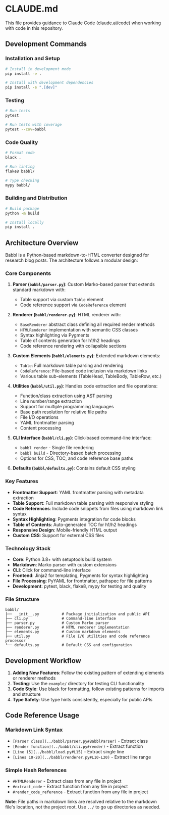 # CLAUDE.md

This file provides guidance to Claude Code (claude.ai/code) when working with code in this repository.

## Development Commands

### Installation and Setup
```bash
# Install in development mode
pip install -e .

# Install with development dependencies
pip install -e ".[dev]"
```

### Testing
```bash
# Run tests
pytest

# Run tests with coverage
pytest --cov=babbl
```

### Code Quality
```bash
# Format code
black .

# Run linting
flake8 babbl/

# Type checking
mypy babbl/
```

### Building and Distribution
```bash
# Build package
python -m build

# Install locally
pip install .
```

## Architecture Overview

Babbl is a Python-based markdown-to-HTML converter designed for research blog posts. The architecture follows a modular design:

### Core Components

1. **Parser (`babbl/parser.py`)**: Custom Marko-based parser that extends standard markdown with:
   - Table support via custom `Table` element
   - Code reference support via `CodeReference` element

2. **Renderer (`babbl/renderer.py`)**: HTML renderer with:
   - `BaseRenderer` abstract class defining all required render methods
   - `HTMLRenderer` implementation with semantic CSS classes
   - Syntax highlighting via Pygments
   - Table of contents generation for h1/h2 headings
   - Code reference rendering with collapsible sections

3. **Custom Elements (`babbl/elements.py`)**: Extended markdown elements:
   - `Table`: Full markdown table parsing and rendering
   - `CodeReference`: File-based code inclusion via markdown links
   - Various table sub-elements (TableHead, TableBody, TableRow, etc.)

4. **Utilities (`babbl/util.py`)**: Handles code extraction and file operations:
   - Function/class extraction using AST parsing
   - Line number/range extraction
   - Support for multiple programming languages
   - Base path resolution for relative file paths
   - File I/O operations
   - YAML frontmatter parsing
   - Content processing

5. **CLI Interface (`babbl/cli.py`)**: Click-based command-line interface:
   - `babbl render` - Single file rendering
   - `babbl build` - Directory-based batch processing
   - Options for CSS, TOC, and code reference base paths

6. **Defaults (`babbl/defaults.py`)**: Contains default CSS styling

### Key Features

- **Frontmatter Support**: YAML frontmatter parsing with metadata extraction
- **Table Support**: Full markdown table parsing with responsive styling
- **Code References**: Include code snippets from files using markdown link syntax
- **Syntax Highlighting**: Pygments integration for code blocks
- **Table of Contents**: Auto-generated TOC for h1/h2 headings
- **Responsive Design**: Mobile-friendly HTML output
- **Custom CSS**: Support for external CSS files

### Technology Stack

- **Core**: Python 3.8+ with setuptools build system
- **Markdown**: Marko parser with custom extensions
- **CLI**: Click for command-line interface
- **Frontend**: Jinja2 for templating, Pygments for syntax highlighting
- **File Processing**: PyYAML for frontmatter, pathspec for file patterns
- **Development**: pytest, black, flake8, mypy for testing and quality

### File Structure

```
babbl/
├── __init__.py          # Package initialization and public API
├── cli.py               # Command-line interface
├── parser.py            # Custom Marko parser
├── renderer.py          # HTML renderer implementation
├── elements.py          # Custom markdown elements
├── util.py              # File I/O utilities and code reference processor
└── defaults.py          # Default CSS and configuration
```

## Development Workflow

1. **Adding New Features**: Follow the existing pattern of extending elements or renderer methods
2. **Testing**: Use the `example/` directory for testing CLI functionality
3. **Code Style**: Use black for formatting, follow existing patterns for imports and structure
4. **Type Safety**: Use type hints consistently, especially for public APIs

## Code Reference Usage

### Markdown Link Syntax
- `[Parser class](../babbl/parser.py#BabblParser)` - Extract class
- `[Render function](../babbl/cli.py#render)` - Extract function  
- `[Line 15](../babbl/load.py#L15)` - Extract single line
- `[Lines 10-20](../babbl/renderer.py#L10-L20)` - Extract line range

### Simple Hash References
- `#HTMLRenderer` - Extract class from any file in project
- `#extract_code` - Extract function from any file in project
- `#render_code_reference` - Extract function from any file in project

**Note**: File paths in markdown links are resolved relative to the markdown file's location, not the project root. Use `../` to go up directories as needed.